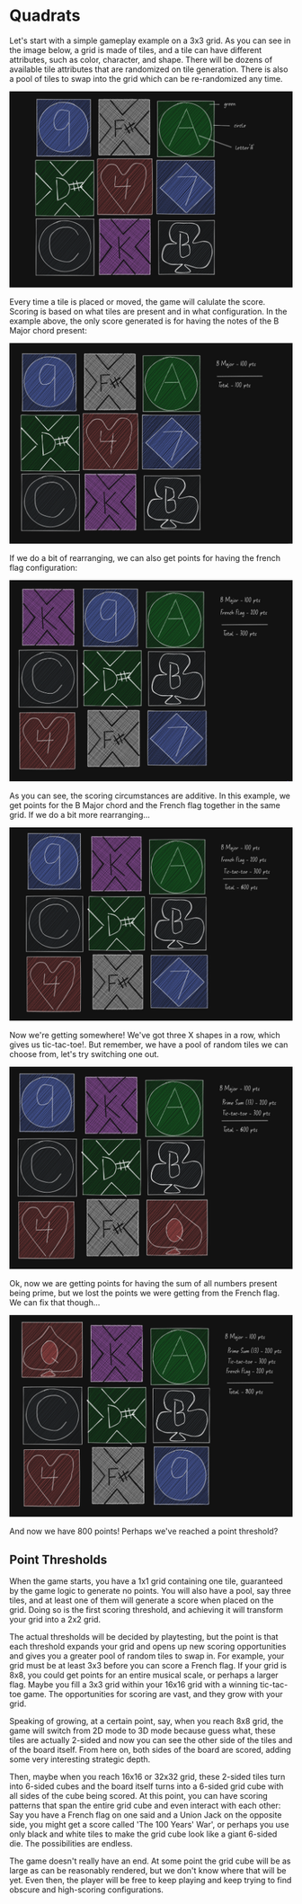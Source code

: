 # Quadrats

Let's start with a simple gameplay example on a 3x3 grid. As you can see in the image below, a grid is made of tiles, and a tile can have different attributes, such as color, character, and shape. There will be dozens of available tile attributes that are randomized on tile generation. There is also a pool of tiles to swap into the grid which can be re-randomized any time.

![image](/roadmap/wireframes/quadrats1.png)

Every time a tile is placed or moved, the game will calulate the score. Scoring is based on what tiles are present and in what configuration. In the example above, the only score generated is for having the notes of the B Major chord present:

![image](/roadmap/wireframes/quadrats2.png)

If we do a bit of rearranging, we can also get points for having the french flag configuration:

![image](/roadmap/wireframes/quadrats3.png)

As you can see, the scoring circumstances are additive. In this example, we get points for the B Major chord and the French flag together in the same grid. If we do a bit more rearranging...

![image](/roadmap/wireframes/quadrats4.png)

Now we're getting somewhere! We've got three X shapes in a row, which gives us tic-tac-toe!. But remember, we have a pool of random tiles we can choose from, let's try switching one out.

![image](/roadmap/wireframes/quadrats6.png)

Ok, now we are getting points for having the sum of all numbers present being prime, but we lost the points we were getting from the French flag. We can fix that though...

![image](/roadmap/wireframes/quadrats7.png)

And now we have 800 points! Perhaps we've reached a point threshold?

## Point Thresholds

When the game starts, you have a 1x1 grid containing one tile, guaranteed by the game logic to generate no points. You will also have a pool, say three tiles, and at least one of them will generate a score when placed on the grid. Doing so is the first scoring threshold, and achieving it will transform your grid into a 2x2 grid.

The actual thresholds will be decided by playtesting, but the point is that each threshold expands your grid and opens up new scoring opportunities and gives you a greater pool of random tiles to swap in. For example, your grid must be at least 3x3 before you can score a French flag. If your grid is 8x8, you could get points for an entire musical scale, or perhaps a larger flag. Maybe you fill a 3x3 grid within your 16x16 grid with a winning tic-tac-toe game. The opportunities for scoring are vast, and they grow with your grid.

Speaking of growing, at a certain point, say, when you reach 8x8 grid, the game will switch from 2D mode to 3D mode because guess what, these tiles are actually 2-sided and now you can see the other side of the tiles and of the board itself. From here on, both sides of the board are scored, adding some very interesting strategic depth.

Then, maybe when you reach 16x16 or 32x32 grid, these 2-sided tiles turn into 6-sided cubes and the board itself turns into a 6-sided grid cube with all sides of the cube being scored. At this point, you can have scoring patterns that span the entire grid cube and even interact with each other: Say you have a French flag on one said and a Union Jack on the opposite side, you might get a score called 'The 100 Years' War', or perhaps you use only black and white tiles to make the grid cube look like a giant 6-sided die. The possibilities are endless.

The game doesn't really have an end. At some point the grid cube will be as large as can be reasonably rendered, but we don't know where that will be yet. Even then, the player will be free to keep playing and keep trying to find obscure and high-scoring configurations.
